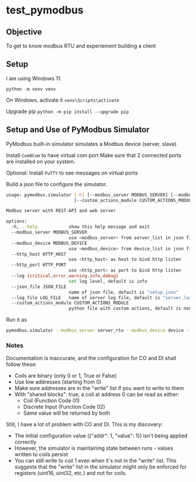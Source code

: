# test_pymodbus

## Objective

To get to know modbus RTU and experiement building a client

## Setup
I am using Windows 11.

`python -m venv venv`

On Windows, activate it `venv\Scripts\activate`

Upgrade pip `python -m pip install --upgrade pip`

## Setup and Use of PyModbus Simulator
PyModbus built-in simulator simulates a Modbus device (server, slave).

Install `Com0Com` to have virtual com port
Make sure that 2 connected ports are installed on your system.

Optional: Install `PuTTY` to see messages on virtual ports

Build a json file to configure the simulator. 

```bash
usage: pymodbus.simulator [-h] [--modbus_server MODBUS_SERVER] [--modbus_device MODBUS_DEVICE] [--http_host HTTP_HOST] [--http_port HTTP_PORT] [--log {critical,error,warning,info,debug}] [--json_file JSON_FILE] [--log_file LOG_FILE]
                          [--custom_actions_module CUSTOM_ACTIONS_MODULE]

Modbus server with REST-API and web server

options:
  -h, --help            show this help message and exit
  --modbus_server MODBUS_SERVER
                        use <modbus_server> from server_list in json file
  --modbus_device MODBUS_DEVICE
                        use <modbus_device> from device_list in json file
  --http_host HTTP_HOST
                        use <http_host> as host to bind http listen
  --http_port HTTP_PORT
                        use <http_port> as port to bind http listen
  --log {critical,error,warning,info,debug}
                        set log level, default is info
  --json_file JSON_FILE
                        name of json file, default is "setup.json"
  --log_file LOG_FILE   name of server log file, default is "server.log"
  --custom_actions_module CUSTOM_ACTIONS_MODULE
                        python file with custom actions, default is none
```

Run it as 
```bash
pymodbus.simulator --modbus_server server_rtu --modbus_device device --json_file sim_setting.json
```

### Notes
Documentation is inaccurate, and the configuration for CO and DI shall follow these:

- Coils are binary (only 0 or 1, True or False)
- Use low addresses (starting from 0)
- Make sure addresses are in the "write" list if you want to write to them
- With "shared blocks": true, a coil at address 0 can be read as either:
  - Coil (Function Code 01)
  - Discrete Input (Function Code 02)
  - Same value will be returned by both

Still, I have a lot of problem with CO and DI. This is my discovery:
- The initial configuration value ({"addr": 1, "value": 1}) isn't being applied correctly
- However, the simulator is maintaining state between runs - values written to coils persist
- You can still write to coil 1 even when it's not in the "write" list. This suggests that the "write" list in the simulator might only be enforced for registers (uint16, uint32, etc.) and not for coils.